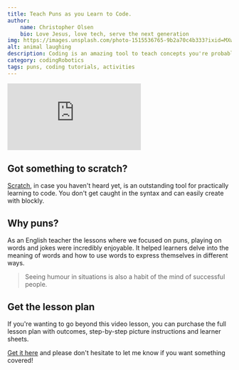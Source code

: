 ```yaml
---
title: Teach Puns as you Learn to Code. 
author:
    name: Christopher Olsen
    bio: Love Jesus, love tech, serve the next generation
img: https://images.unsplash.com/photo-1515536765-9b2a70c4b333?ixid=MXwxMjA3fDB8MHxwaG90by1wYWdlfHx8fGVufDB8fHw%3D&ixlib=rb-1.2.1&auto=format&fit=crop&w=300
alt: animal laughing
description: Coding is an amazing tool to teach concepts you're probably already covering. In this lesson we look at how you can use Scratch to teach puns.
category: codingRobotics
tags: puns, coding tutorials, activities
---
```

<iframe src="https://www.youtube.com/embed/Uj7zMRlTXQU" frameborder="0" allow="accelerometer; autoplay; clipboard-write; encrypted-media; gyroscope; picture-in-picture" allowfullscreen></iframe>

## Got something to scratch?
[Scratch](https://scratch.mit.edu), in case you haven't heard yet, is an outstanding tool for practically learning to code. You don't get caught in the syntax and can easily create with blockly.

## Why puns?
As an English teacher the lessons where we focused on puns, playing on words and jokes were incredibly enjoyable. It helped learners delve into the meaning of words and how to use words to express themselves in different ways. 

> Seeing humour in situations is also a habit of the mind of successful people. 

## Get the lesson plan
If you're wanting to go beyond this video lesson, you can purchase the full lesson plan with outcomes, step-by-step picture instructions and learner sheets.

[Get it here](https://teachingresources.co.za/product/teach-puns-using-coding/) and please don't hesitate to let me know if you want something covered!